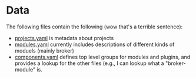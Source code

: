 # Data

The following files contain the following (wow that's a terrible sentence):

 - [projects.yaml](projects.yaml) is metadata about projects
 - [modules.yaml](modules.yaml) currently includes descriptions of different kinds of moduels (mainly broker)
 - [components.yaml](components.yaml) defines top level groups for modules and plugins, and provides a lookup for the other files (e.g., I can lookup what a "broker-module" is.
